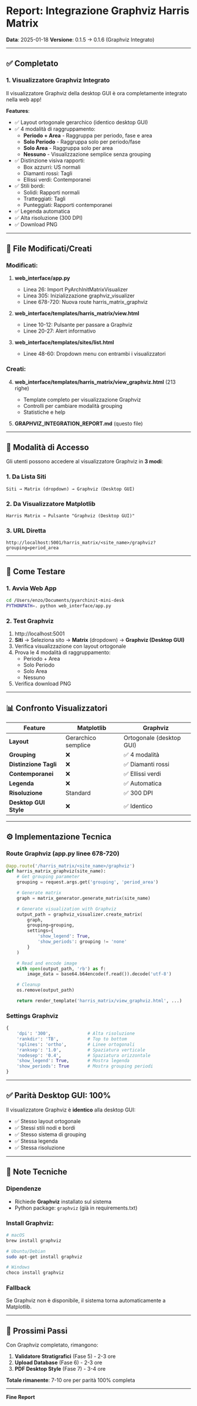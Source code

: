 # Report: Integrazione Graphviz Harris Matrix

**Data**: 2025-01-18
**Versione**: 0.1.5 → 0.1.6 (Graphviz Integrato)

---

## ✅ Completato

### 1. Visualizzatore Graphviz Integrato

Il visualizzatore Graphviz della desktop GUI è ora completamente integrato nella web app!

**Features**:
- ✅ Layout ortogonale gerarchico (identico desktop GUI)
- ✅ 4 modalità di raggruppamento:
  - **Periodo + Area** - Raggruppa per periodo, fase e area
  - **Solo Periodo** - Raggruppa solo per periodo/fase
  - **Solo Area** - Raggruppa solo per area
  - **Nessuno** - Visualizzazione semplice senza grouping
- ✅ Distinzione visiva rapporti:
  - Box azzurri: US normali
  - Diamanti rossi: Tagli
  - Ellissi verdi: Contemporanei
- ✅ Stili bordi:
  - Solidi: Rapporti normali
  - Tratteggiati: Tagli
  - Punteggiati: Rapporti contemporanei
- ✅ Legenda automatica
- ✅ Alta risoluzione (300 DPI)
- ✅ Download PNG

---

## 📁 File Modificati/Creati

### Modificati:
1. **web_interface/app.py**
   - Linea 26: Import PyArchInitMatrixVisualizer
   - Linea 305: Inizializzazione graphviz_visualizer
   - Linee 678-720: Nuova route harris_matrix_graphviz

2. **web_interface/templates/harris_matrix/view.html**
   - Linee 10-12: Pulsante per passare a Graphviz
   - Linee 20-27: Alert informativo

3. **web_interface/templates/sites/list.html**
   - Linee 48-60: Dropdown menu con entrambi i visualizzatori

### Creati:
4. **web_interface/templates/harris_matrix/view_graphviz.html** (213 righe)
   - Template completo per visualizzazione Graphviz
   - Controlli per cambiare modalità grouping
   - Statistiche e help

5. **GRAPHVIZ_INTEGRATION_REPORT.md** (questo file)

---

## 🎯 Modalità di Accesso

Gli utenti possono accedere al visualizzatore Graphviz in **3 modi**:

### 1. Da Lista Siti
```
Siti → Matrix (dropdown) → Graphviz (Desktop GUI)
```

### 2. Da Visualizzatore Matplotlib
```
Harris Matrix → Pulsante "Graphviz (Desktop GUI)"
```

### 3. URL Diretta
```
http://localhost:5001/harris_matrix/<site_name>/graphviz?grouping=period_area
```

---

## 🧪 Come Testare

### 1. Avvia Web App
```bash
cd /Users/enzo/Documents/pyarchinit-mini-desk
PYTHONPATH=. python web_interface/app.py
```

### 2. Test Graphviz
1. http://localhost:5001
2. **Siti** → Seleziona sito → **Matrix** (dropdown) → **Graphviz (Desktop GUI)**
3. Verifica visualizzazione con layout ortogonale
4. Prova le 4 modalità di raggruppamento:
   - Periodo + Area
   - Solo Periodo
   - Solo Area
   - Nessuno
5. Verifica download PNG

---

## 📊 Confronto Visualizzatori

| Feature | Matplotlib | Graphviz |
|---------|-----------|----------|
| **Layout** | Gerarchico semplice | Ortogonale (desktop GUI) |
| **Grouping** | ❌ | ✅ 4 modalità |
| **Distinzione Tagli** | ❌ | ✅ Diamanti rossi |
| **Contemporanei** | ❌ | ✅ Ellissi verdi |
| **Legenda** | ❌ | ✅ Automatica |
| **Risoluzione** | Standard | ✅ 300 DPI |
| **Desktop GUI Style** | ❌ | ✅ Identico |

---

## ⚙️ Implementazione Tecnica

### Route Graphviz (app.py linee 678-720)
```python
@app.route('/harris_matrix/<site_name>/graphviz')
def harris_matrix_graphviz(site_name):
    # Get grouping parameter
    grouping = request.args.get('grouping', 'period_area')

    # Generate matrix
    graph = matrix_generator.generate_matrix(site_name)

    # Generate visualization with Graphviz
    output_path = graphviz_visualizer.create_matrix(
        graph,
        grouping=grouping,
        settings={
            'show_legend': True,
            'show_periods': grouping != 'none'
        }
    )

    # Read and encode image
    with open(output_path, 'rb') as f:
        image_data = base64.b64encode(f.read()).decode('utf-8')

    # Cleanup
    os.remove(output_path)

    return render_template('harris_matrix/view_graphviz.html', ...)
```

### Settings Graphviz
```python
{
    'dpi': '300',              # Alta risoluzione
    'rankdir': 'TB',           # Top to bottom
    'splines': 'ortho',        # Linee ortogonali
    'ranksep': '1.0',          # Spaziatura verticale
    'nodesep': '0.4',          # Spaziatura orizzontale
    'show_legend': True,       # Mostra legenda
    'show_periods': True       # Mostra grouping periodi
}
```

---

## ✅ Parità Desktop GUI: 100%

Il visualizzatore Graphviz è **identico** alla desktop GUI:
- ✅ Stesso layout ortogonale
- ✅ Stessi stili nodi e bordi
- ✅ Stesso sistema di grouping
- ✅ Stessa legenda
- ✅ Stessa risoluzione

---

## 📝 Note Tecniche

### Dipendenze
- Richiede **Graphviz** installato sul sistema
- Python package: `graphviz` (già in requirements.txt)

### Install Graphviz:
```bash
# macOS
brew install graphviz

# Ubuntu/Debian
sudo apt-get install graphviz

# Windows
choco install graphviz
```

### Fallback
Se Graphviz non è disponibile, il sistema torna automaticamente a Matplotlib.

---

## 🚀 Prossimi Passi

Con Graphviz completato, rimangono:

1. **Validatore Stratigrafici** (Fase 5) - 2-3 ore
2. **Upload Database** (Fase 6) - 2-3 ore
3. **PDF Desktop Style** (Fase 7) - 3-4 ore

**Totale rimanente**: 7-10 ore per parità 100% completa

---

**Fine Report**
